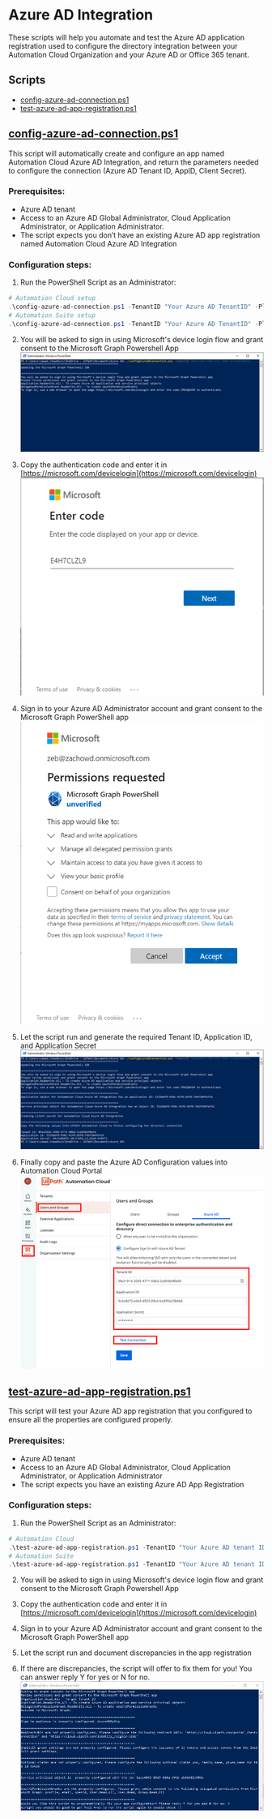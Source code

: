 # Azure AD Integration
These scripts will help you automate and test the Azure AD application registration used to configure the directory integration between your Automation Cloud Organization and your Azure AD or Office 365 tenant.

## Scripts
- [config-azure-ad-connection.ps1](##config-azure-ad-connection.ps1)
- [test-azure-ad-app-registration.ps1](##test-azure-ad-app-registration.ps1)

## [config-azure-ad-connection.ps1](config-azure-ad-connection.ps1)
This script will automatically create and configure an app named Automation Cloud Azure AD Integration, and return the parameters needed to configure the connection (Azure AD Tenant ID, AppID, Client Secret).

### Prerequisites: 
- Azure AD tenant 
- Access to an Azure AD Global Administrator, Cloud Application Administrator, or Application Administrator. 
- The script expects you don’t have an existing Azure AD app registration named Automation Cloud Azure AD Integration

### Configuration steps: 
1. Run the PowerShell Script as an Administrator:
```Powershell
# Automation Cloud setup
.\config-azure-ad-connection.ps1 -TenantID "Your Azure AD TenantID" -Platform "AutomationCloud"
# Automation Suite setup
.\config-azure-ad-connection.ps1 -TenantID "Your Azure AD TenantID" -Platform "AutomationSuite" -AutomationSuiteFQDN "Your AutomationSuite FQDN"
```
2. You will be asked to sign in using Microsoft's device login flow and grant consent to the Microsoft Graph Powershell App
![Example of starting the config-azure-ad-connection script](./media/config-ps-example1.png)


3. Copy the authentication code and enter it in [https://microsoft.com/devicelogin](https://microsoft.com/devicelogin)
![Microsoft device code flow](./media/ms-device-code.png)

4. Sign in to your Azure AD Administrator account and grant consent to the Microsoft Graph PowerShell app
![Microsoft Graph PowerShell consent prompt](./media/ms-graph-ps-consent.png)

5. Let the script run and generate the required Tenant ID, Application ID, and Application Secret
![Example of completing the configAzureADconnection script](./media/config-ps-example2.png)

6. Finally copy and paste the Azure AD Configuration values into Automation Cloud Portal
![Automation Cloud Portal](./media/automation-cloud-portal.png)


## [test-azure-ad-app-registration.ps1](test-azure-ad-app-registration.ps1)
This script will test your Azure AD app registration that you configured to ensure all the properties are configured properly.

### Prerequisites: 
- Azure AD tenant 
- Access to an Azure AD Global Administrator, Cloud Application Administrator, or Application Administrator
- The script expects you have an existing Azure AD App Registration

### Configuration steps: 
1. Run the PowerShell Script as an Administrator:
```Powershell
# Automation Cloud
.\test-azure-ad-app-registration.ps1 -TenantID "Your Azure AD tenant ID" -AppId "Your Automation Cloud Azure AD Integration application ID" -Platform "AutomationCloud"
# Automation Suite
.\test-azure-ad-app-registration.ps1 -TenantID "Your Azure AD tenant ID" -AppId "Your Automation Suite Azure AD Integration application ID" -Platform "AutomationSuite" -AutomationSuiteFQDN "Your AutomationSuite FQDN"
```

2. You will be asked to sign in using Microsoft's device login flow and grant consent to the Microsoft Graph Powershell App

3. Copy the authentication code and enter it in [https://microsoft.com/devicelogin](https://microsoft.com/devicelogin)

4. Sign in to your Azure AD Administrator account and grant consent to the Microsoft Graph PowerShell app

5. Let the script run and document discrepancies in the app registration

6. If there are discrepancies, the script will offer to fix them for you! You can answer reply Y for yes or N for no.
![Example of completing the test-azure-ad-app-registration script](./media/test-config-ps-example.png)
